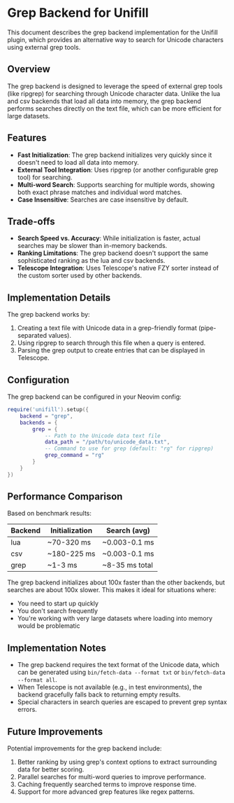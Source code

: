 # Grep Backend for Unifill

This document describes the grep backend implementation for the Unifill plugin,
which provides an alternative way to search for Unicode characters using
external grep tools.

## Overview

The grep backend is designed to leverage the speed of external grep tools (like
ripgrep) for searching through Unicode character data. Unlike the lua and csv
backends that load all data into memory, the grep backend performs searches
directly on the text file, which can be more efficient for large datasets.

## Features

- **Fast Initialization**: The grep backend initializes very quickly since it
  doesn't need to load all data into memory.
- **External Tool Integration**: Uses ripgrep (or another configurable grep
  tool) for searching.
- **Multi-word Search**: Supports searching for multiple words, showing both
  exact phrase matches and individual word matches.
- **Case Insensitive**: Searches are case insensitive by default.

## Trade-offs

- **Search Speed vs. Accuracy**: While initialization is faster, actual searches
  may be slower than in-memory backends.
- **Ranking Limitations**: The grep backend doesn't support the same
  sophisticated ranking as the lua and csv backends.
- **Telescope Integration**: Uses Telescope's native FZY sorter instead of the
  custom sorter used by other backends.

## Implementation Details

The grep backend works by:

1. Creating a text file with Unicode data in a grep-friendly format
   (pipe-separated values).
2. Using ripgrep to search through this file when a query is entered.
3. Parsing the grep output to create entries that can be displayed in Telescope.

## Configuration

The grep backend can be configured in your Neovim config:

```lua
require('unifill').setup({
    backend = "grep",
    backends = {
        grep = {
            -- Path to the Unicode data text file
            data_path = "/path/to/unicode_data.txt",
            -- Command to use for grep (default: "rg" for ripgrep)
            grep_command = "rg"
        }
    }
})
```

## Performance Comparison

Based on benchmark results:

| Backend | Initialization | Search (avg)   |
| ------- | -------------- | -------------- |
| lua     | ~70-320 ms     | ~0.003-0.1 ms  |
| csv     | ~180-225 ms    | ~0.003-0.1 ms  |
| grep    | ~1-3 ms        | ~8-35 ms total |

The grep backend initializes about 100x faster than the other backends, but
searches are about 100x slower. This makes it ideal for situations where:

- You need to start up quickly
- You don't search frequently
- You're working with very large datasets where loading into memory would be
  problematic

## Implementation Notes

- The grep backend requires the text format of the Unicode data, which can be
  generated using `bin/fetch-data --format txt` or
  `bin/fetch-data --format all`.
- When Telescope is not available (e.g., in test environments), the backend
  gracefully falls back to returning empty results.
- Special characters in search queries are escaped to prevent grep syntax
  errors.

## Future Improvements

Potential improvements for the grep backend include:

1. Better ranking by using grep's context options to extract surrounding data
   for better scoring.
2. Parallel searches for multi-word queries to improve performance.
3. Caching frequently searched terms to improve response time.
4. Support for more advanced grep features like regex patterns.
